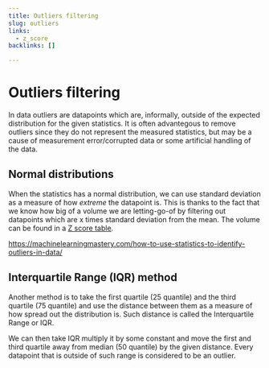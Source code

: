 ```yaml
---
title: Outliers filtering
slug: outliers
links:
  - z_score
backlinks: []

---
```


# Outliers filtering

In data outliers are datapoints which are, informally, outside of the expected
distribution for the given statistics. It is often advantegous to remove
outliers since they do not represent the measured statistics, but may be a cause
of measurement error/corrupted data or some artificial handling of the data.

## Normal distributions

When the statistics has a normal distribution, we can use standard deviation as
a measure of how *extreme* the datapoint is. This is thanks to the fact that we
know how big of a volume we are letting-go-of by filtering out datapoints which
are x times standard deviation from the mean. The volume can be found in a
[Z score table](z_score.md).

https://machinelearningmastery.com/how-to-use-statistics-to-identify-outliers-in-data/

## Interquartile Range (IQR) method

Another method is to take the first quartile (25 quantile) and the third
quartile (75 quantile) and use the distance between them as a measure of how
spread out the distribution is. Such distance is called the Interquartile Range
or IQR.

We can then take IQR multiply it by some constant and move the first and third
quartile away from median (50 quantile) by the given distance. Every datapoint
that is outside of such range is considered to be an outlier.
